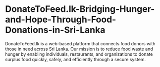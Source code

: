 # DonateToFeed.lk-Bridging-Hunger-and-Hope-Through-Food-Donations-in-Sri-Lanka
DonateToFeed.lk is a web-based platform that connects food donors with those in need across Sri Lanka. Our mission is to reduce food waste and hunger by enabling individuals, restaurants, and organizations to donate surplus food quickly, safely, and efficiently through a secure system.
